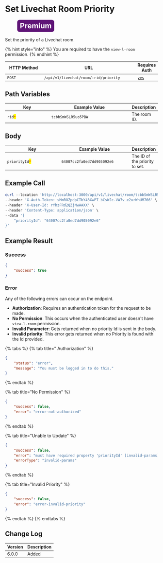 # Set Livechat Room Priority

<figure><img src="../../../../../../../.gitbook/assets/Premium.svg" alt=""><figcaption></figcaption></figure>

Set the priority of a Livechat room.

{% hint style="info" %}
You are required to have the `view-l-room` permission.
{% endhint %}

<table><thead><tr><th width="163">HTTP Method</th><th width="338">URL</th><th>Requires Auth</th></tr></thead><tbody><tr><td><code>POST</code></td><td><code>/api/v1/livechat/room/:rid/priority</code></td><td><a href="../../../authentication-endpoints/"><code>yes</code></a></td></tr></tbody></table>

## Path Variables

<table><thead><tr><th width="152">Key</th><th width="277">Example Value</th><th>Description</th></tr></thead><tbody><tr><td><code>rid</code><mark style="color:red;"><code>*</code></mark></td><td><code>tcbbSmWSLR5uo5PBW</code></td><td>The room ID.</td></tr></tbody></table>

## Body

<table><thead><tr><th width="195">Key</th><th width="234">Example Value</th><th>Description</th></tr></thead><tbody><tr><td><code>priorityId</code><mark style="color:red;"><code>*</code></mark></td><td><code>64007cc2fa0ed7dd905092e6</code></td><td>The ID of the priority to set.</td></tr></tbody></table>

## Example Call

```powershell
curl --location 'http://localhost:3000/api/v1/livechat/room/tcbbSmWSLR5uo5PBW/priority' \
--header 'X-Auth-Token: sMmROZpdpCTbY43XwPT_bCsWJc-VW7v_e2urWhUM766' \
--header 'X-User-Id: rYhzFRd2QZjNwAAXX' \
--header 'Content-Type: application/json' \
--data '{
    "priorityId": "64007cc2fa0ed7dd905092e6"
}'
```

## Example Result

### Success

```json
{
    "success": true
}
```

### Error

Any of the following errors can occur on the endpoint.

* **Authorization**: Requires an authentication token for the request to be made.
* **No Permission**: This occurs when the authenticated user doesn't have `view-l-room` permission.
* **Invalid Parameter**: Gets returned when no priority Id is sent in the body.
* **Invalid priority**: This error gets returned when no Priority is found with the Id provided.

{% tabs %}
{% tab title=" Authorization" %}
```json
{
    "status": "error",
    "message": "You must be logged in to do this."
}
```
{% endtab %}

{% tab title="No Permission" %}
```json
{
    "success": false,
    "error": "error-not-authorized"
}
```
{% endtab %}

{% tab title="Unable to Update" %}
```json
{
    "success": false,
    "error": "must have required property 'priorityId' [invalid-params]",
    "errorType": "invalid-params"
}
```
{% endtab %}

{% tab title="Invalid Priority" %}
```json
{
    "success": false,
    "error": "error-invalid-priority"
}
```
{% endtab %}
{% endtabs %}

## Change Log

| Version | Description |
| ------- | ----------- |
| 6.0.0   | Added       |
